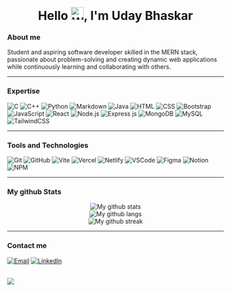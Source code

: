 ﻿<br>
<h1 align="center">Hello 
    <img src="https://raw.githubusercontent.com/Tarikul-Islam-Anik/Animated-Fluent-Emojis/master/Emojis/Hand%20gestures/Waving%20Hand.png" alt="Wave hand" width="30px">, I'm Uday Bhaskar
</h1>

### About me
<p>Student and aspiring software developer skilled in the MERN stack, passionate about problem-solving and creating dynamic web applications while continuously learning and collaborating with others.</p>

---

### Expertise
![](https://skillicons.dev/icons?i=c "C")
![](https://skillicons.dev/icons?i=cpp "C++")
![](https://skillicons.dev/icons?i=py "Python")
![](https://skillicons.dev/icons?i=markdown "Markdown")
![](https://skillicons.dev/icons?i=java "Java")
![](https://skillicons.dev/icons?i=html "HTML")
![](https://skillicons.dev/icons?i=css "CSS")
![](https://skillicons.dev/icons?i=bootstrap "Bootstrap")
![](https://skillicons.dev/icons?i=js "JavaScript")
![](https://skillicons.dev/icons?i=react "React")
![](https://skillicons.dev/icons?i=nodejs "Node.js")
![](https://skillicons.dev/icons?i=express "Express js")
![](https://skillicons.dev/icons?i=mongodb "MongoDB")
![](https://skillicons.dev/icons?i=mysql "MySQL")
![](https://skillicons.dev/icons?i=tailwindcss "TailwindCSS")

---
### Tools and Technologies
![](https://skillicons.dev/icons?i=git "Git")
![](https://skillicons.dev/icons?i=github "GitHub")
![](https://skillicons.dev/icons?i=vite "Vite")
![](https://skillicons.dev/icons?i=vercel "Vercel")
![](https://skillicons.dev/icons?i=netlify "Netlify")
![](https://skillicons.dev/icons?i=vscode "VSCode")
![](https://skillicons.dev/icons?i=figma "Figma")
![](https://skillicons.dev/icons?i=notion "Notion")
![](https://skillicons.dev/icons?i=npm "NPM")

---
<div>
    <h3>My github Stats</h3>
    <div align="center">
    <img src="https://github-readme-stats.vercel.app/api?username=UdayBhaskarSingipurapu&show_icons=true&theme=highcontrast" alt="My github stats">
    <br>
    <img src="https://github-readme-stats.vercel.app/api/top-langs/?username=UdayBhaskarSingipurapu" alt="My github langs">
    <br>
    <img src="https://streak-stats.demolab.com?user=UdayBhaskarSingipurapu&theme=highcontrast" alt="My github streak">
    </div>
</div>

---

 ### Contact me

[![](https://img.shields.io/badge/Email-brown?style=for-the-badge&logo=gmail&logoColor=white "Email")](mailto:s.udaybhaskar116@gmail.com)
[![](https://img.shields.io/badge/LinkedIn-%230077B5?style=for-the-badge&logo=linkedin&logoColor=white "LinkedIn")](https://www.linkedin.com/in/uday-bhaskar-singipurapu/)

<br>
<div align="center>

[![](https://visitcount.itsvg.in/api?id=UdayBhaskarSingipurapu&label=Profile%20Views&color=2&icon=0&pretty=true)](https://visitcount.itsvg.in)
</div>
<br>
